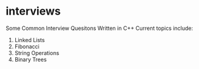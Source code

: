 # interviews
Some Common Interview Quesitons Written in C++
Current topics include:
1. Linked Lists
2. Fibonacci
3. String Operations
4. Binary Trees

